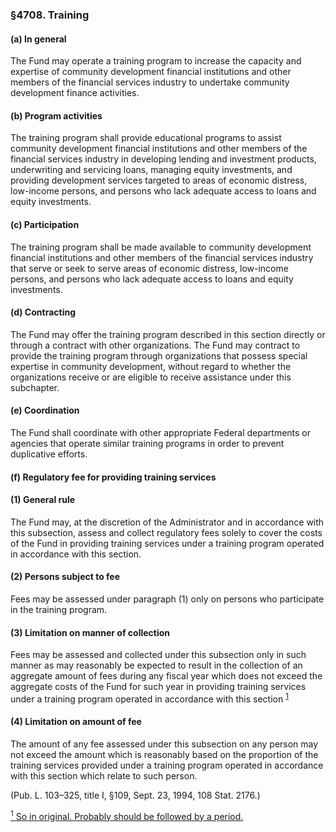 ### §4708. Training ###

#### (a) In general ####

The Fund may operate a training program to increase the capacity and expertise of community development financial institutions and other members of the financial services industry to undertake community development finance activities.

#### (b) Program activities ####

The training program shall provide educational programs to assist community development financial institutions and other members of the financial services industry in developing lending and investment products, underwriting and servicing loans, managing equity investments, and providing development services targeted to areas of economic distress, low-income persons, and persons who lack adequate access to loans and equity investments.

#### (c) Participation ####

The training program shall be made available to community development financial institutions and other members of the financial services industry that serve or seek to serve areas of economic distress, low-income persons, and persons who lack adequate access to loans and equity investments.

#### (d) Contracting ####

The Fund may offer the training program described in this section directly or through a contract with other organizations. The Fund may contract to provide the training program through organizations that possess special expertise in community development, without regard to whether the organizations receive or are eligible to receive assistance under this subchapter.

#### (e) Coordination ####

The Fund shall coordinate with other appropriate Federal departments or agencies that operate similar training programs in order to prevent duplicative efforts.

#### (f) Regulatory fee for providing training services ####

#### (1) General rule ####

The Fund may, at the discretion of the Administrator and in accordance with this subsection, assess and collect regulatory fees solely to cover the costs of the Fund in providing training services under a training program operated in accordance with this section.

#### (2) Persons subject to fee ####

Fees may be assessed under paragraph (1) only on persons who participate in the training program.

#### (3) Limitation on manner of collection ####

Fees may be assessed and collected under this subsection only in such manner as may reasonably be expected to result in the collection of an aggregate amount of fees during any fiscal year which does not exceed the aggregate costs of the Fund for such year in providing training services under a training program operated in accordance with this section <sup><a href="#4708_1_target" name="4708_1">1</a></sup>

#### (4) Limitation on amount of fee ####

The amount of any fee assessed under this subsection on any person may not exceed the amount which is reasonably based on the proportion of the training services provided under a training program operated in accordance with this section which relate to such person.

(Pub. L. 103–325, title I, §109, Sept. 23, 1994, 108 Stat. 2176.)

[<sup>1</sup> So in original. Probably should be followed by a period.](#4708_1)